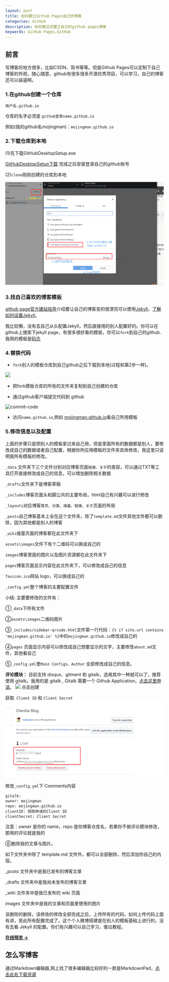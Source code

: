 ```yaml
---
layout: post
title: 如何建立Github Pages自己的博客
categories: GitHub
description: 如何傻瓜式建立自己的github pages博客
keywords: GitHub Pages,GitHub
---
```

## 前言
写博客的地方很多，比如CSDN、简书等等。但是Github Pages可以定制下自己博客的外观，随心随意，github有很多很多开源优秀项目，可以学习，自己的博客还可以装逼啊。

### 1.在github创建一个仓库
    用户名.github.io
仓库的名字必须是 `github登录name.github.io `

例如(我的github名mojingman)：`mojingman.github.io`

### 2.下载仓库到本地

(1)先下载GitHubDesktopSetup.exe

[GitHubDesktopSetup下载](https://desktop.githubusercontent.com/releases/1.5.0-2f0c701f/GitHubDesktopSetup.exe) 完成之后安装登录自己的github账号

(2)`clone`刚刚创建的仓库到本地

![clone-code](/images/posts/github/clone-code.png)


### 3.找自己喜欢的博客模板

 [github page官方建站指导](https://pages.github.com)介绍要让自己的博客变的很漂亮可以使用[Jekyll](https://jekyllrb.com/)，[了解如何设置Jekyll](https://jekyllrb.com/docs/)。

我比较懒，没有去自己从头配置Jekyll，然后直接用的别人配置好的。你可以在github上搜索下jekyll page，有很多很好看的模板，你可以`fork`到自己的github.我用的模板是[码志](https://github.com/mzlogin/mzlogin.github.io)

### 4.替换代码

* `fork`别人的模板仓库到自己github之后下载到本地(过程和第2步一样)。

![](/images/posts/github/fork-code)

* 把fork模板仓库的所有的文件夹复制到自己创建的仓库

* 通过github客户端提交代码到 github 

![commit-code](/images/posts/github/push-code)

* 访问`name.github.io`,例如 [mojingman.github.io](mojingman.github.io)看自己所用模板


### 5.修改信息以及配置
  
上面的步骤只是把别人的模板拿过来自己用，但是里面所有的数据都是别人，要修改成自己的数据或者自己配置，根据你所应用模板的文件夹具体修改，我这里只说明我所有模板的修改。

`_data` 文件夹下三个文件分别对应博客页面`链接、关于`的类容，可以通过TXT等工具打开直接修改成自己的信息，可以增加删除相关数据

`_drafts`文件夹下是博客草稿

`_includes`博客页面头和脚公共的主要布局，html自己有兴趣可以进行修改

`_layouts`对应博客`首页、分类、维基、链接、关于`页面的布局

`_posts`自己博客基本上全在这个文件夹，除了`template.md`文件其他文件都可以删除，因为其他都是别人的博客

`_wiki`维基页面的博客都在此文件夹下

`assets\images`文件下有个二维码可以换成自己的

`images`博客里面的图片以及图片资源都在此文件夹下

`pages`博客页面显示内容在此文件夹下，可以修改成自己的信息

`favicon.ico`网站 logo，可以换成自己的

`_config.yml`整个博客的主要配置文件

小结: 主要要修改的文件有：

①`_data`下所有文件

②`assets\images`二维码图片

③`_includes/sidebar-qrcode.html`文件第一行代码：`{% if site.url contains 'mojingman.github.io' %}`中的`mojingman.github.io`修改成自己的

④`pages` 页面显示内容可以修改成自己想要显示的文字，主要修改`about.md`文件，其他看自己

⑤`_config.yml`里`Main Configs、Author` 全部修改成自己的信息。

**评论模块：** 目前支持 disqus、gitment 和 gitalk，选用其中一种就可以了，推荐使用 gitalk。我用的是 gitalk , Gitalk 需要一个 Github Application，[点击这里申请](https://github.com/settings/applications/new)。
![](/images/posts/github/register-blog)
点击创建

获取` Client ID` 和 `Client Secret`
![](/images/posts/github/show-bolg.png)

修改`_config.yml`下 Comments内容

    gitalk:
    owner: mojingman
    repo: mojingman.github.io
    clientID: 刚刚申请的Client ID
    clientSecret: Client Secret
注意：owner 是你的 name，repo 是你博客仓库名，若果你不做评论模块修改，那用的评论就是我的

⑥删除我的文章与图片。

  如下文件夹中除了 template.md 文件外，都可以全部删除，然后添加你自己的内容。

 _posts 文件夹中是我已发布的博客文章

 _drafts 文件夹中是我尚未发布的博客文章

 _wiki 文件夹中是我已发布的 wiki 页面

 images 文件夹中是我的文章和页面里使用的图片

该删除的删除，该修改的修改全部完成之后，上传所有的代码，如何上传代码上面有讲，至此所有配置完成了。这个个人微博搭建是在别人的模板基础上进行的，没有去看 Jekyll 的配置。你们有兴趣可以自己学习，傻瓜教程。

**[在线预览 &rarr;](https://mojingman.github.io)**

## 怎么写博客

通过Markdown编辑器,网上找了很多编辑器比较好的一款是MarkdownPad，[点击此处下载资源](http://www.markdownpad.com/download.html)